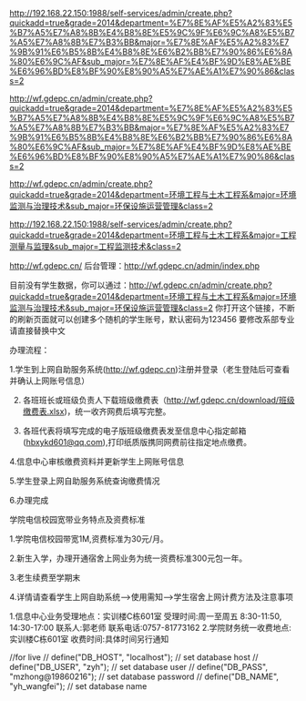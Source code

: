 http://192.168.22.150:1988/self-services/admin/create.php?quickadd=true&grade=2014&department=%E7%8E%AF%E5%A2%83%E5%B7%A5%E7%A8%8B%E4%B8%8E%E5%9C%9F%E6%9C%A8%E5%B7%A5%E7%A8%8B%E7%B3%BB&major=%E7%8E%AF%E5%A2%83%E7%9B%91%E6%B5%8B%E4%B8%8E%E6%B2%BB%E7%90%86%E6%8A%80%E6%9C%AF&sub_major=%E7%8E%AF%E4%BF%9D%E8%AE%BE%E6%96%BD%E8%BF%90%E8%90%A5%E7%AE%A1%E7%90%86&class=2

http://wf.gdepc.cn/admin/create.php?quickadd=true&grade=2014&department=%E7%8E%AF%E5%A2%83%E5%B7%A5%E7%A8%8B%E4%B8%8E%E5%9C%9F%E6%9C%A8%E5%B7%A5%E7%A8%8B%E7%B3%BB&major=%E7%8E%AF%E5%A2%83%E7%9B%91%E6%B5%8B%E4%B8%8E%E6%B2%BB%E7%90%86%E6%8A%80%E6%9C%AF&sub_major=%E7%8E%AF%E4%BF%9D%E8%AE%BE%E6%96%BD%E8%BF%90%E8%90%A5%E7%AE%A1%E7%90%86&class=2

http://wf.gdepc.cn/admin/create.php?quickadd=true&grade=2014&department=环境工程与土木工程系&major=环境监测与治理技术&sub_major=环保设施运营管理&class=2




http://192.168.22.150:1988/self-services/admin/create.php?quickadd=true&grade=2014&department=环境工程与土木工程系&major=工程测量与监理&sub_major=工程监测技术&class=2

http://wf.gdepc.cn/
后台管理：http://wf.gdepc.cn/admin/index.php

目前没有学生数据，你可以通过：http://wf.gdepc.cn/admin/create.php?quickadd=true&grade=2014&department=环境工程与土木工程系&major=环境监测与治理技术&sub_major=环保设施运营管理&class=2
你打开这个链接，不断的刷新页面就可以创建多个随机的学生账号，默认密码为123456
要修改系部专业请直接替换中文


办理流程：

1.学生到上网自助服务系统(http://wf.gdepc.cn)注册并登录（老生登陆后可查看并确认上网账号信息）


2. 各班班长或班级负责人下载班级缴费表（http://wf.gdepc.cn/download/班级缴费表.xlsx)，统一收齐网费后填写完整。

3. 各班代表将填写完成的电子版班级缴费表发至信息中心指定邮箱(hbxykd601@qq.com),打印纸质版携同网费前往指定地点缴费。

4.信息中心审核缴费资料并更新学生上网账号信息

5.学生登录上网自助服务系统查询缴费情况

6.办理完成



学院电信校园宽带业务特点及资费标准

1.学院电信校园带宽1M,资费标准为30元/月。

2.新生入学，办理开通宿舍上网业务为统一资费标准300元包一年。

3.老生续费至学期末

4.详情请查看学生上网自助系统-->使用需知-->学生宿舍上网计费方法及注意事项



1.信息中心业务受理地点：实训楼C栋601室
	受理时间:周一至周五 8:30-11:50, 14:30-17:00
	联系人:郭老师 联系电话:0757-81773162
2.学院财务统一收费地点:实训楼C栋601室
	收费时间:具体时间另行通知





































































































































//for live
// define("DB_HOST", "localhost"); // set database host
// define("DB_USER", "zyh"); // set database user
// define("DB_PASS", "mzhong@19860216"); // set database password
// define("DB_NAME", "yh_wangfei"); // set database name